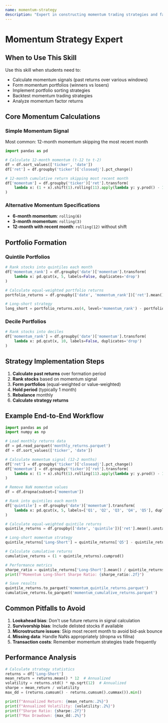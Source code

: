 ```yaml
---
name: momentum-strategy
description: "Expert in constructing momentum trading strategies and factor portfolios. Use when students need to calculate momentum signals, form portfolios based on past returns, implement ranking strategies, or analyze momentum factor performance."
---
```


# Momentum Strategy Expert

## When to Use This Skill

Use this skill when students need to:
- Calculate momentum signals (past returns over various windows)
- Form momentum portfolios (winners vs losers)
- Implement portfolio sorting strategies
- Backtest momentum trading strategies
- Analyze momentum factor returns

## Core Momentum Calculations

### Simple Momentum Signal
Most common: 12-month momentum skipping the most recent month

```python
import pandas as pd

# Calculate 12-month momentum (t-12 to t-2)
df = df.sort_values(['ticker', 'date'])
df['ret'] = df.groupby('ticker')['closeadj'].pct_change()

# 12-month cumulative return skipping most recent month
df['momentum'] = df.groupby('ticker')['ret'].transform(
    lambda x: (1 + x).shift(1).rolling(11).apply(lambda y: y.prod() - 1, raw=True)
)
```

### Alternative Momentum Specifications
- **6-month momentum**: `rolling(6)`
- **3-month momentum**: `rolling(3)`
- **12-month with recent month**: `rolling(12)` without shift

## Portfolio Formation

### Quintile Portfolios

```python
# Rank stocks into quintiles each month
df['momentum_rank'] = df.groupby('date')['momentum'].transform(
    lambda x: pd.qcut(x, 5, labels=False, duplicates='drop')
)

# Calculate equal-weighted portfolio returns
portfolio_returns = df.groupby(['date', 'momentum_rank'])['ret'].mean()

# Long-short strategy
long_short = portfolio_returns.xs(4, level='momentum_rank') - portfolio_returns.xs(0, level='momentum_rank')
```

### Decile Portfolios

```python
# Rank stocks into deciles
df['momentum_rank'] = df.groupby('date')['momentum'].transform(
    lambda x: pd.qcut(x, 10, labels=False, duplicates='drop')
)
```

## Strategy Implementation Steps

1. **Calculate past returns** over formation period
2. **Rank stocks** based on momentum signal
3. **Form portfolios** (equal-weighted or value-weighted)
4. **Hold period** (typically 1 month)
5. **Rebalance** monthly
6. **Calculate strategy returns**

## Example End-to-End Workflow

```python
import pandas as pd
import numpy as np

# Load monthly returns data
df = pd.read_parquet('monthly_returns.parquet')
df = df.sort_values(['ticker', 'date'])

# Calculate momentum signal (12-2 months)
df['ret'] = df.groupby('ticker')['closeadj'].pct_change()
df['momentum'] = df.groupby('ticker')['ret'].transform(
    lambda x: (1 + x).shift(1).rolling(11).apply(lambda y: y.prod() - 1, raw=True)
)

# Remove NaN momentum values
df = df.dropna(subset=['momentum'])

# Rank into quintiles each month
df['quintile'] = df.groupby('date')['momentum'].transform(
    lambda x: pd.qcut(x, 5, labels=['Q1', 'Q2', 'Q3', 'Q4', 'Q5'], duplicates='drop')
)

# Calculate equal-weighted quintile returns
quintile_returns = df.groupby(['date', 'quintile'])['ret'].mean().unstack()

# Long-short momentum strategy
quintile_returns['Long-Short'] = quintile_returns['Q5'] - quintile_returns['Q1']

# Calculate cumulative returns
cumulative_returns = (1 + quintile_returns).cumprod()

# Performance metrics
sharpe_ratio = quintile_returns['Long-Short'].mean() / quintile_returns['Long-Short'].std() * np.sqrt(12)
print(f"Momentum Long-Short Sharpe Ratio: {sharpe_ratio:.2f}")

# Save results
quintile_returns.to_parquet('momentum_quintile_returns.parquet')
cumulative_returns.to_parquet('momentum_cumulative_returns.parquet')
```

## Common Pitfalls to Avoid

1. **Lookahead bias**: Don't use future returns in signal calculation
2. **Survivorship bias**: Include delisted stocks if available
3. **Microstructure issues**: Skip most recent month to avoid bid-ask bounce
4. **Missing data**: Handle NaNs appropriately (dropna vs fillna)
5. **Transaction costs**: Remember momentum strategies trade frequently

## Performance Analysis

```python
# Calculate strategy statistics
returns = df['Long-Short']
mean_return = returns.mean() * 12  # Annualized
volatility = returns.std() * np.sqrt(12)  # Annualized
sharpe = mean_return / volatility
max_dd = (returns.cumsum() - returns.cumsum().cummax()).min()

print(f"Annualized Return: {mean_return:.2%}")
print(f"Annualized Volatility: {volatility:.2%}")
print(f"Sharpe Ratio: {sharpe:.2f}")
print(f"Max Drawdown: {max_dd:.2%}")
```
